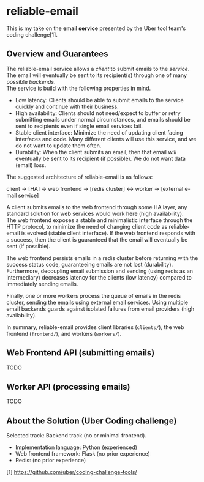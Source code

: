 reliable-email
==============

This is my take on the **email service** presented by the Uber tool team's coding challenge[1].

Overview and Guarantees
-----------------------

The reliable-email service allows a *client* to submit emails to the *service*. The email will eventually be sent to its recipient(s) through one of many possible *backends*.  
The service is build with the following properties in mind.

 * Low latency: Clients should be able to submit emails to the service quickly and continue with their business.
 * High availability: Clients should not need/expect to buffer or retry submitting emails under normal circumstances, and emails should be sent to recipients even if single email services fail.
 * Stable client interface: Minimize the need of updating client facing interfaces and code. Many different clients will use this service, and we do not want to update them often.
 * Durability: When the client submits an email, then that email *will* eventually be sent to its recipient (if possible). We do not want data (email) loss.
 
The suggested architecture of reliable-email is as follows:
 
 client -> [HA] -> web frontend -> [redis cluster] <-> worker -> [external e-mail service]
  
A client submits emails to the web frontend through some HA layer, any standard solution for web services would work here (high availability).  
The web frontend exposes a stable and minimalistic interface through the HTTP protocol, to minimize the need of changing client code as reliable-email is evolved (stable client interface). 
If the web frontend responds with a success, then the client is guaranteed that the email will eventually be sent (if possible).

The web frontend persists emails in a redis cluster before returning with the success status code, guaranteeing emails are not lost (durability). 
Furthermore, decoupling email submission and sending (using redis as an intermediary) decreases latency for the clients (low latency) compared to immediately sending emails.

Finally, one or more workers process the queue of emails in the redis cluster, sending the emails using external email services. 
Using multiple email backends guards against isolated failures from email providers (high availability). 

In summary, reliable-email provides client libraries (```clients/```), the web frontend (```frontend/```), and workers (```workers/```). 

Web Frontend API (submitting emails)
------------------------------------

TODO

Worker API (processing emails)
------------------------------

TODO

About the Solution (Uber Coding challenge)
------------------------------------------

Selected track: Backend track (no or minimal frontend).

 * Implementation language: Python (experienced)
 * Web frontend framework: Flask (no prior experience)
 * Redis: (no prior experience)

 [1] https://github.com/uber/coding-challenge-tools/

